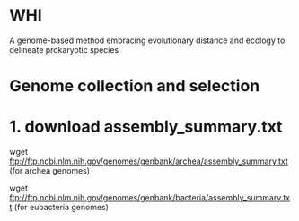 # WHI
A genome-based method embracing evolutionary distance and ecology to delineate prokaryotic species

# Genome collection and selection
# 1. download assembly_summary.txt
wget ftp://ftp.ncbi.nlm.nih.gov/genomes/genbank/archea/assembly_summary.txt (for archea genomes)

wget ftp://ftp.ncbi.nlm.nih.gov/genomes/genbank/bacteria/assembly_summary.txt (for eubacteria genomes)


